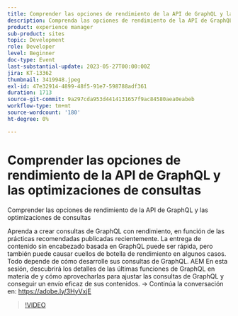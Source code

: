 ```yaml
---
title: Comprender las opciones de rendimiento de la API de GraphQL y las optimizaciones de consultas
description: Comprenda las opciones de rendimiento de la API de GraphQL y las optimizaciones de consultasAprenda a crear consultas de GraphQL con rendimiento, en función de las prácticas recomendadas que publicamos recientemente. La entrega de contenido sin encabezado basada en GraphQL puede ser rápida, pero también puede causar cuellos de botella de rendimiento en algunos casos. Todo depende de cómo desarrolle sus consultas de GraphQL. AEM En esta sesión, descubrirá los detalles de las últimas funciones de GraphQL en materia de y cómo aprovecharlas para ajustar las consultas de GraphQL y conseguir un envío eficaz de sus contenidos.
product: experience manager
sub-product: sites
topic: Development
role: Developer
level: Beginner
doc-type: Event
last-substantial-update: 2023-05-27T00:00:00Z
jira: KT-13362
thumbnail: 3419948.jpeg
exl-id: 47e32914-4899-48f5-91e7-598788adf361
duration: 1713
source-git-commit: 9a297cda953d4414131657f9ac84580aea0eabeb
workflow-type: tm+mt
source-wordcount: '180'
ht-degree: 0%

---
```


# Comprender las opciones de rendimiento de la API de GraphQL y las optimizaciones de consultas

Comprender las opciones de rendimiento de la API de GraphQL y las optimizaciones de consultas

Aprenda a crear consultas de GraphQL con rendimiento, en función de las prácticas recomendadas publicadas recientemente. La entrega de contenido sin encabezado basada en GraphQL puede ser rápida, pero también puede causar cuellos de botella de rendimiento en algunos casos. Todo depende de cómo desarrolle sus consultas de GraphQL. AEM En esta sesión, descubrirá los detalles de las últimas funciones de GraphQL en materia de y cómo aprovecharlas para ajustar las consultas de GraphQL y conseguir un envío eficaz de sus contenidos. → Continúa la conversación en: https://adobe.ly/3HyVxjE

>[!VIDEO](https://video.tv.adobe.com/v/3419948/?learn=on)
